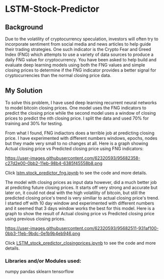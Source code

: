# LSTM-Stock-Predictor

## Background

Due to the volatility of cryptocurrency speculation, investors will often try to incorporate sentiment from social media and news articles to help guide their trading strategies. One such indicator is the Crypto Fear and Greed Index (FNG) which attempts to use a variety of data sources to produce a daily FNG value for cryptocurrency. You have been asked to help build and evaluate deep learning models using both the FNG values and simple closing prices to determine if the FNG indicator provides a better signal for cryptocurrencies than the normal closing price data.

## My Solution

To solve this problem, I have used deep learning recurrent neural networks to model bitcoin closing prices. One model uses the FNG indicators to predict the closing price while the second model uses a window of closing prices to predict the nth closing price. I split the data and used 70% for training and 30% for testing.

From what I found, FNG indiactors does a terrible job at predicting closing price. I have experimented with different numbers windows, epochs, nodes but they made very small to no changes at all. Here is a graph showing Actual closing price vs Predicted closing price using FNG indicators:

https://user-images.githubusercontent.com/62320593/95682358-c27d2e00-0bb2-11eb-98b4-6385f45558b8.png

Click [lstm.stock_predictor_fng.ipynb](https://github.com/pbonner4/LSTM-Stock-Predictor/blob/main/lstm.stock_predictor_fng.ipynb) to see the code and more details.

The model with closing prices as input data however, did a much better job at predicting future closing prices. It starts off very strong and accurate but later on, it could not deal with the high volatility of bitcoin, but still the predicted closing price's trend is very similiar to actual closing price's trend. I started off with 10 day window and experimented with different numbers and it seemed that 3 days window works the best for this model. Here is a graph to show the result of Actual closing price vs Predicted closing price using previous closing prices.

https://user-images.githubusercontent.com/62320593/95682511-931af100-0bb3-11eb-9bdc-0e1b9b4eb946.png

Click [LSTM_stock_predictor_closingprices.ipynb](https://github.com/pbonner4/LSTM-Stock-Predictor/blob/main/LSTM_stock_predictor_closingprices.ipynb) to see the code and more details.

### Libraries and/or Modules used:

numpy 
pandas 
sklearn 
tensorflow 
